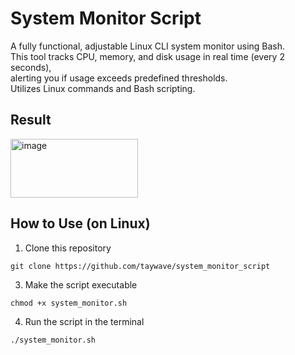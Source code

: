 # System Monitor Script
A fully functional, adjustable Linux CLI system monitor using Bash.  
This tool tracks CPU, memory, and disk usage in real time (every 2 seconds),  
alerting you if usage exceeds predefined thresholds.  
Utilizes Linux commands and Bash scripting.

## Result
<img width="204" height="94" alt="image" src="https://github.com/user-attachments/assets/943f0fea-0069-4f85-95d6-d526aa14c119" />


## How to Use (on Linux)
1. Clone this repository
```
git clone https://github.com/taywave/system_monitor_script
```
   
3. Make the script executable

```
chmod +x system_monitor.sh
```
   
4. Run the script in the terminal

```
./system_monitor.sh
```
